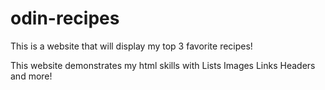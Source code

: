 # odin-recipes
This is a website that will display my top 3 favorite recipes!

This website demonstrates my html skills with
Lists
Images
Links
Headers
and more!